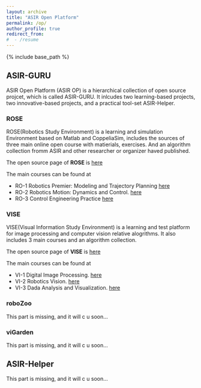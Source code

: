 ```yaml
---
layout: archive
title: "ASIR Open Platform"
permalink: /op/
author_profile: true
redirect_from:
#  - /resume
---
```

{% include base_path %}

## ASIR-GURU
ASIR Open Platform (ASIR OP) is a hierarchical collection of open source projcet, which is called ASIR-GURU. 
It inlcudes two learning-based projects, two innovative-based projects, and a practical tool-set ASIR-Helper. 

### ROSE

ROSE(Robotics Study Environment) is a learning and simulation Environment based on Matlab and CoppeliaSim, includes the sources of three main online open course with matierials, exercises.
And an algorithm collection fromm ASIR and other researcher or organizer haved published. 

The open source page of **ROSE** is [here](https://github.com/xiangwu/ROSE) 

The main courses can be found at
- RO-1 Robotics Premier: Modeling and Trajectory Planning [here](/teaching/ro1-2025)
- RO-2 Robotics Motion: Dynamics and Control. [here](/teaching/ro1-2025)
- RO-3 Control Engineering Practice [here]()
  
### VISE
VISE(Visual Information Study Environment) is a learning and test platform for image processing and computer vision relative alogrithms. It also includes 3 main courses and an algorithm collection. 

The open source page of **VISE** is [here](https://github.com/xiangwu/VISE) 

The main courses can be found at
- VI-1 Digital Image Processing. [here]()
- VI-2 Robotics Vision. [here]()
- VI-3 Dada Analysis and Visualization. [here]()

### roboZoo
This part is missing, and it will c u soon...

### viGarden
This part is missing, and it will c u soon...

## ASIR-Helper
This part is missing, and it will c u soon...
